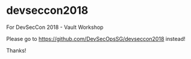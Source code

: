 # devseccon2018
For DevSecCon 2018 - Vault Workshop

Please go to https://github.com/DevSecOpsSG/devseccon2018 instead!

Thanks!
